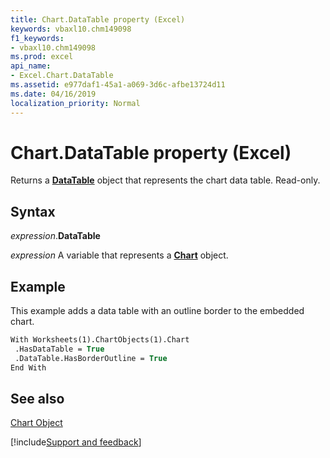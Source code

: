```yaml
---
title: Chart.DataTable property (Excel)
keywords: vbaxl10.chm149098
f1_keywords:
- vbaxl10.chm149098
ms.prod: excel
api_name:
- Excel.Chart.DataTable
ms.assetid: e977daf1-45a1-a069-3d6c-afbe13724d11
ms.date: 04/16/2019
localization_priority: Normal
---
```



# Chart.DataTable property (Excel)

Returns a  **[DataTable](Excel.DataTable(object).md)** object that represents the chart data table. Read-only.


## Syntax

_expression_.**DataTable**

_expression_ A variable that represents a **[Chart](Excel.Chart(object).md)** object.


## Example

This example adds a data table with an outline border to the embedded chart.


```vb
With Worksheets(1).ChartObjects(1).Chart 
 .HasDataTable = True 
 .DataTable.HasBorderOutline = True 
End With
```


## See also


[Chart Object](Excel.Chart(object).md)

[!include[Support and feedback](~/includes/feedback-boilerplate.md)]
